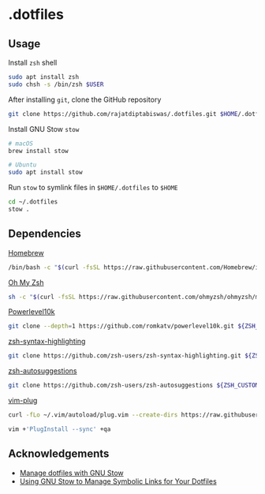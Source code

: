 # .dotfiles

## Usage

Install `zsh` shell

```bash
sudo apt install zsh
sudo chsh -s /bin/zsh $USER
```

After installing `git`, clone the GitHub repository

```bash
git clone https://github.com/rajatdiptabiswas/.dotfiles.git $HOME/.dotfiles
```

Install GNU Stow `stow`

```bash
# macOS
brew install stow

# Ubuntu
sudo apt install stow
```

Run `stow` to symlink files in `$HOME/.dotfiles` to `$HOME`

```bash
cd ~/.dotfiles
stow .
```

## Dependencies

[Homebrew](https://brew.sh)

```bash
/bin/bash -c "$(curl -fsSL https://raw.githubusercontent.com/Homebrew/install/HEAD/install.sh)"
```

[Oh My Zsh](https://ohmyz.sh)

```bash
sh -c "$(curl -fsSL https://raw.githubusercontent.com/ohmyzsh/ohmyzsh/master/tools/install.sh)"
```

[Powerlevel10k](https://github.com/romkatv/powerlevel10k)

```bash
git clone --depth=1 https://github.com/romkatv/powerlevel10k.git ${ZSH_CUSTOM:-$HOME/.oh-my-zsh/custom}/themes/powerlevel10k
```

[zsh-syntax-highlighting](https://github.com/zsh-users/zsh-syntax-highlighting/tree/master)

```bash
git clone https://github.com/zsh-users/zsh-syntax-highlighting.git ${ZSH_CUSTOM:-~/.oh-my-zsh/custom}/plugins/zsh-syntax-highlighting
```

[zsh-autosuggestions](https://github.com/zsh-users/zsh-autosuggestions)

```bash
git clone https://github.com/zsh-users/zsh-autosuggestions ${ZSH_CUSTOM:-~/.oh-my-zsh/custom}/plugins/zsh-autosuggestions
```

[vim-plug](https://github.com/junegunn/vim-plug)

```bash
curl -fLo ~/.vim/autoload/plug.vim --create-dirs https://raw.githubusercontent.com/junegunn/vim-plug/master/plug.vim

vim +'PlugInstall --sync' +qa
```

## Acknowledgements

- [Manage dotfiles with GNU Stow](https://dr563105.github.io/blog/manage-dotfiles-with-gnu-stow/)
- [Using GNU Stow to Manage Symbolic Links for Your Dotfiles](https://systemcrafters.net/managing-your-dotfiles/using-gnu-stow/)
